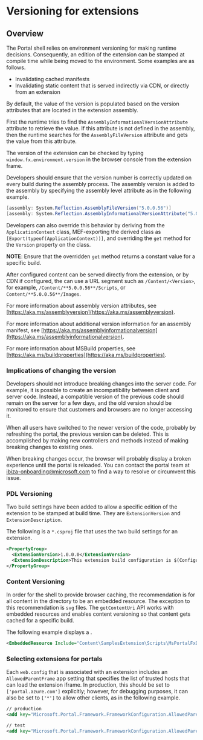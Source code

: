 
# Versioning for extensions

## Overview

The Portal shell relies on environment versioning for making runtime decisions. Consequently, an edition of the extension can be stamped at compile time while being moved to the environment. Some examples are as follows.

* Invalidating cached manifests
* Invalidating static content that is served indirectly via CDN, or directly from an extension

By default, the value of the version is populated based on the version attributes that are located in the extension assembly.

First the runtime tries to find the `AssemblyInformationalVersionAttribute` attribute to retrieve the value. If this attribute is not defined in the assembly, then the runtime searches for the `AssemblyFileVersion` attribute and gets the value from this attribute.

The version of the extension can be checked by typing `window.fx.environment.version` in the browser console from the extension frame.

Developers should ensure that the version number is correctly updated on every build during the assembly process. The assembly version is added to the assembly by specifying the assembly level attribute as in the following example. 

```cs
[assembly: System.Reflection.AssemblyFileVersion("5.0.0.56")]
[assembly: System.Reflection.AssemblyInformationalVersionAttribute("5.0.0.56 (COMPUTER.150701-1627)")]
```

<!--TODO: Determine the expansion for the acronym MEF. -->

Developers can also override this behavior by deriving from the `ApplicationContext` class,  MEF-exporting the derived class as `[Export(typeof(ApplicationContext))]`, and overriding the `get` method for the `Version` property on the class. 

**NOTE**:  Ensure that the overridden `get` method returns a constant value for a specific build.

After configured content can be served directly from the extension, or by CDN if configured, the      can use  a URL segment such as `/Content/<Version>`, for example, `/Content/**5.0.0.56**/Scripts`, or `Content/**5.0.0.56**/Images`.

For more information about assembly version attributes, see [https://aka.ms/assemblyversion](https://aka.ms/assemblyversion).

For more information about additional version information for an assembly manifest, see [https://aka.ms/assemblyinformationalversion](https://aka.ms/assemblyinformationalversion).

<!--TODO: Determine whether the folloiwing link is internal only, or if there is another link that is available to all developers. -->
For more information about MSBuild properties, see [https://aka.ms/buildproperties](https://aka.ms/buildproperties).

### Implications of changing the version

Developers should not introduce breaking changes into the server code. For example, it is possible to create an incompatibility between client and server code. Instead, a compatible version of the previous code should remain on the server for a few days, and the old version should be monitored to ensure that customers and browsers are no longer accessing it. 

When all users have switched to the newer version of the code, probably by refreshing the portal, the previous version can be deleted. This is  accomplished by making new controllers and methods instead of making breaking changes to existing ones. 

When breaking changes occur, the browser will probably display a broken experience until the portal is reloaded. You can contact the portal team  at <a href="mailto:ibiza-onboarding@microsoft.com?subject=Breaking Change">ibiza-onboarding@microsoft.com</a> to find a way to resolve or circumvent this issue.

### PDL Versioning

Two build settings have been added to allow a specific edition of the extension  to be stamped at build time. They are `ExtensionVersion` and `ExtensionDescription`.

The following is a `*.csproj` file that uses the two build settings for an extension.

```xml
<PropertyGroup>
  <ExtensionVersion>1.0.0.0</ExtensionVersion>
  <ExtensionDescription>This extension build configuration is $(Configuration)</ExtensionDescription>
</PropertyGroup>
```

### Content Versioning

In order for the shell to provide browser caching, the recommendation is for all content in the  directory to be an embedded resource. The exception to this recommendation is `svg` files. The `getContentUri` API works with embedded resources and enables content versioning so that content gets cached for a specific build.

The following example displays a .

```xml
<EmbeddedResource Include="Content\SamplesExtension\Scripts\MsPortalFxDocs.js" />
```

### Selecting extensions for portals

Each `web.config` that is associated with an extension includes an `AllowedParentFrame` app setting that specifies the list of trusted hosts that can load the extension iframe. In production, this should be set to `['portal.azure.com']` explicitly; however, for debugging purposes, it  can also be set to `['*']` to allow other clients, as in the following example.

```xml
// production 
<add key="Microsoft.Portal.Framework.FrameworkConfiguration.AllowedParentFrame" value="['portal.azure.com']" />

// test 
<add key="Microsoft.Portal.Framework.FrameworkConfiguration.AllowedParentFrame" value="['*']" />
```

